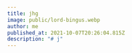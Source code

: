 ```yaml
---
title: jhg
image: public/lord-bingus.webp
author: me
published_at: 2021-10-07T20:26:04.815Z
description: "# j"
---
```

